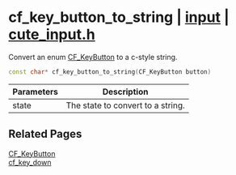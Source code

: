 # cf_key_button_to_string | [input](https://github.com/RandyGaul/cute_framework/blob/master/docs/input/README.md) | [cute_input.h](https://github.com/RandyGaul/cute_framework/blob/master/include/cute_input.h)

Convert an enum [CF_KeyButton](https://github.com/RandyGaul/cute_framework/blob/master/docs/input/cf_keybutton.md) to a c-style string.

```cpp
const char* cf_key_button_to_string(CF_KeyButton button)
```

Parameters | Description
--- | ---
state | The state to convert to a string.

## Related Pages

[CF_KeyButton](https://github.com/RandyGaul/cute_framework/blob/master/docs/input/cf_keybutton.md)  
[cf_key_down](https://github.com/RandyGaul/cute_framework/blob/master/docs/input/cf_key_down.md)  
